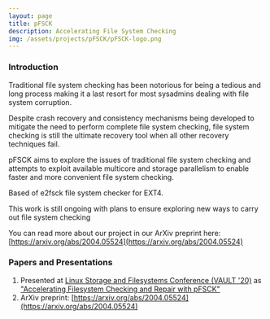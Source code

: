 ```yaml
---
layout: page
title: pFSCK
description: Accelerating File System Checking
img: /assets/projects/pFSCK/pFSCK-logo.png
---
```



### Introduction

Traditional file system checking has been notorious for being a tedious and long process making it a last resort for most sysadmins dealing with file system corruption.

Despite crash recovery and consistency mechanisms being developed to mitigate the need to perform complete file system checking, file system checking is still the ultimate recovery tool when all other recovery techniques fail.

pFSCK aims to explore the issues of traditional file system checking and attempts to exploit available multicore and storage parallelism to enable faster and more convenient file system checking.

Based of e2fsck file system checker for EXT4.

This work is still ongoing with plans to ensure exploring new ways to carry out file system checking

You can read more about our project in our ArXiv preprint here: [https://arxiv.org/abs/2004.05524](https://arxiv.org/abs/2004.05524)

### Papers and Presentations

1. Presented at [Linux Storage and Filesystems Conference (VAULT '20)](https://www.usenix.org/conference/vault20) as ["Accelerating Filesystem Checking and Repair with pFSCK"](https://www.usenix.org/conference/vault20/presentation/domingo)
2. ArXiv preprint: [https://arxiv.org/abs/2004.05524](https://arxiv.org/abs/2004.05524)
